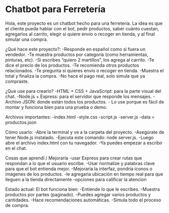 # Chatbot para Ferretería
Hola, este proyecto es un chatbot hecho para una ferretería. La idea es que el cliente pueda hablar con el bot, pedir productos, saber cuánto cuestan, agregarlos al carrito, elegir si quiere envío o recoger en tienda, y al final simular una compra.

¿Qué hace este proyecto?:
-Responde en español como si fuera un vendedor.
-Te muestra productos por categoría (como herramientas, pinturas, etc).
-Si escribes “quiero 2 martillos”, los agrega al carrito.
-Te dice el precio de los productos.
-Te recomienda otros productos relacionados.
-Te pregunta si quieres envío o recoger en tienda.
-Muestra el total y finaliza la compra.
-No hace el pago real, solo simula que ya compraste.

¿Que use para crearlo?
-HTML + CSS + JavaScript: para la parte visual del chat.
-Node.js + Express: para el servidor que responde los mensajes.
-Archivo JSON: donde están todos los productos. - Lo use porque es fácil de montar y funciona bien para una prueba o demo.

Archivos importantes:
-index.html
-style.css
-script.js
-server.js
-data = productos.json

Cómo usarlo:
-Abre la terminal y ve a la carpeta del proyecto.
-Asegúrate de tener Node.js instalado.
-Ejecuta este comando: node server.js.
-Luego abre el archivo index.html con tu navegador.
-Ya puedes empezar a escribir en el chat.

Cosas que aprendí / Mejoraría
-usar Express para crear rutas que respondan a lo que el usuario escribe.
-Usar normalize y palabras clave para que el bot entienda mejor.
-Mejoraría la interfaz, pondría íconos o imágenes de los productos.
-le agregaria ubicación en tiempo real para que lleguen a la tienda directamente 
-opciones para calificar la atencion 


Estado actual:
El bot funciona bien:
-Entiende lo que le escribes.
-Muestra productos por partes (paginado).
-Puedes agregar varios productos y cantidades.
-Hace recomendaciones automáticas.
-Simula todo el proceso de compra.

